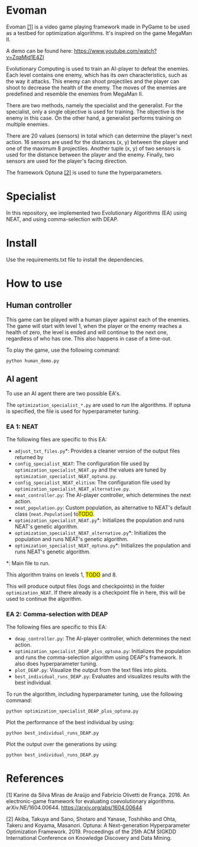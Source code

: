 # Evoman
Evoman [[1]](#1) is a video game playing framework made in PyGame to be used as a testbed for optimization algorithms. It's inspired on the game MegaMan II.

A demo can be found here:  https://www.youtube.com/watch?v=ZqaMjd1E4ZI

Evolutionary Computing is used to train an AI-player to defeat the enemies. Each level contains one enemy, which has its own characteristics, such as the way it attacks. This enemy can shoot projectiles and the player can shoot to decrease the health of the enemy. The moves of the enemies are predefined and resemble the enemies from MegaMan II.

There are two methods, namely the specialist and the generalist. For the specialist, only a single objective is used for training. The objective is the enemy in this case. On the other hand, a generalist performs training on multiple enemies.

There are 20 values (sensors) in total which can determine the player's next action. 16 sensors are used for the distances (x, y) between the player and one of the maximum 8 projectiles. Another tuple (x, y) of two sensors is used for the distance between the player and the enemy. Finally, two sensors are used for the player's facing direction.

The framework Optuna [[2]](#2)  is used to tune the hyperparameters.

# Specialist
In this repository, we implemented two Evolutionary Algorithms (EA) using NEAT, and using comma-selection with DEAP.

# Install
Use the requirements.txt file to install the dependencies.

# How to use
## Human controller
This game can be played with a human player against each of the enemies. The game will start with level 1, when the player or the enemy reaches a health of zero, the level is ended and will continue to the next one, regardless of who has one. This also happens in case of a time-out.

To play the game, use the following command:

```python human_demo.py```

## AI agent
To use an AI agent there are two possible EA's.

The `optimization_specialist_*.py` are used to run the algorithms. If optuna is specified, the file is used for hyperparameter tuning.


### EA 1: NEAT
The following files are specific to this EA:

- `adjust_txt_files.py`*: Provides a cleaner version of the output files returned by
- `config_specialist_NEAT`: The configuration file used by `optimization_specialist_NEAT.py` and the values are tuned by `optimization_specialist_NEAT_optuna.py`.
- `config_specialist_NEAT_elitism`: The configuration file used by `optimization_specialist_NEAT_alternative.py`.
- `neat_controller.py`: The AI-player controller, which determines the next action.
- `neat_population.py`: Custom population, as alternative to NEAT's default class (`neat.Population`) to<span style="background-color: #FFFF00">TODO</span>.
- `optimization_specialist_NEAT.py`*: Initializes the population and runs NEAT's genetic algorithm.
- `optimization_specialist_NEAT_alternative.py`*: Initializes the population and runs NEAT's genetic algorithm.
- `optimization_specialist_NEAT_optuna.py`*: Initializes the population and runs NEAT's genetic algorithm.

*: Main file to run.

This algorithm trains on levels 1, <span style="background-color: #FFFF00">TODO</span> and 8.


This will produce output files (logs and checkpoints) in the folder `optimization_NEAT`. If there already is a checkpoint file in here, this will be used to continue the algorithm.

### EA 2: Comma-selection with DEAP

The following files are specific to this EA:

- `deap_controller.py`: The AI-player controller, which determines the next action.
- `optimization_specialist_DEAP_plus_optuna.py`: Initializes the population and runs the comma-selection algorithm using DEAP's framework. It also does hyperparameter tuning.
- `plot_DEAP.py`: Visualize the output from the text files into plots.
- `best_individual_runs_DEAP.py`: Evaluates and visualizes results with the best individual.

To run the algorithm, including hyperparameter tuning, use the following command:

```python optimization_specialist_DEAP_plus_optuna.py```

Plot the performance of the best individual by using:

```python best_individual_runs_DEAP.py```


Plot the output over the generations by using:

```python best_individual_runs_DEAP.py```



# References
<a id="1">[1]</a>
Karine da Silva Miras de Araújo and Fabrício Olivetti de França. 2016. An electronic-game framework for evaluating coevolutionary algorithms. arXiv.NE/1604.00644. https://arxiv.org/abs/1604.00644

<a id="2">[2]</a>
Akiba, Takuya and Sano, Shotaro and Yanase, Toshihiko and Ohta, Takeru and Koyama, Masanori. Optuna: A Next-generation Hyperparameter Optimization Framework. 2019. Proceedings of the 25th ACM SIGKDD International Conference on Knowledge Discovery and Data Mining.
